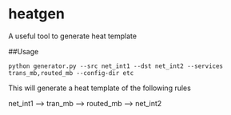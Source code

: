 heatgen
=======

A useful tool to generate heat template


##Usage
```
python generator.py --src net_int1 --dst net_int2 --services trans_mb,routed_mb --config-dir etc
```

This will generate a heat template of the following rules

net_int1 --> tran_mb --> routed_mb --> net_int2

